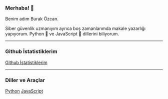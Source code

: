 ### Merhaba! 👋

Benim adım Burak Özcan.

Siber güvenlik uzmanıyım ayrıca boş zamanlarımda makale yazarlığı yapıyorum.
Python 🐍 ve JavaScript 🚀 dillerini biliyorum.

---

### Github İstatistiklerim

[Github İstatistiklerim](https://github-readme-stats.vercel.app/api?username=burakozcn01&show_icons=true&theme=radical)

---

### Diller ve Araçlar

[Python](https://img.shields.io/badge/-Python-3776AB?style=flat-square&logo=python&logoColor=white)
[JavaScript](https://img.shields.io/badge/-JavaScript-F7DF1E?style=flat-square&logo=javascript&logoColor=black)


<!--
**Reload-ing/Reload-ing** is a ✨ _special_ ✨ repository because its `README.md` (this file) appears on your GitHub profile.

Here are some ideas to get you started:

- 🔭 I’m currently working on ...
- 🌱 I’m currently learning ...
- 👯 I’m looking to collaborate on ...
- 🤔 I’m looking for help with ...
- 💬 Ask me about ...
- 📫 How to reach me: ...
- 😄 Pronouns: ...
- ⚡ Fun fact: ...
-->
